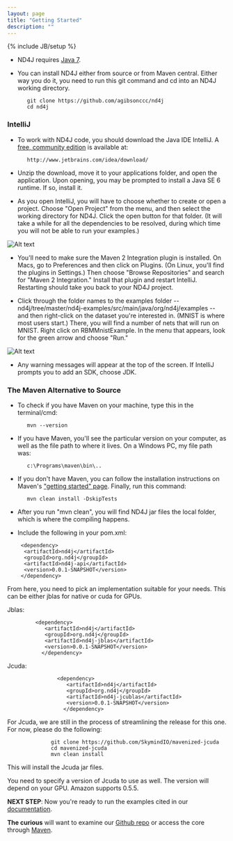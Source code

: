 ```yaml
---
layout: page
title: "Getting Started"
description: ""
---
```

{% include JB/setup %}

* ND4J requires [Java 7](http://www.oracle.com/technetwork/java/javase/downloads/jdk7-downloads-1880260.html).

* You can install ND4J either from source or from Maven central. Either way you do it, you need to run this git command and cd into an ND4J working directory. 

         git clone https://github.com/agibsonccc/nd4j
         cd nd4j

### IntelliJ

* To work with ND4J code, you should download the Java IDE IntelliJ. A [free, community edition](http://www.jetbrains.com/idea/download/) is available at:

         http://www.jetbrains.com/idea/download/

* Unzip the download, move it to your applications folder, and open the application. Upon opening, you may be prompted to install a Java SE 6 runtime. If so, install it. 

* As you open IntelliJ, you will have to choose whether to create or open a project. Choose "Open Project" from the menu, and then select the working directory for ND4J. Click the open button for that folder. (It will take a while for all the dependencies to be resolved, during which time you will not be able to run your examples.)

![Alt text](../img/open_project.png) 

* You'll need to make sure the Maven 2 Integration plugin is installed. On Macs, go to Preferences and then click on Plugins. (On Linux, you'll find the plugins in Settings.) Then choose "Browse Repositories" and search for "Maven 2 Integration." Install that plugin and restart IntelliJ. Restarting should take you back to your ND4J project. 

* Click through the folder names to the examples folder -- nd4j/tree/master/nd4j-examples/src/main/java/org/nd4j/examples -- and then right-click on the dataset you're interested in. (MNIST is where most users start.) There, you will find a number of nets that will run on MNIST. Right click on RBMMnistExample. In the menu that appears, look for the green arrow and choose "Run." 

![Alt text](../img/run_menu.png)

* Any warning messages will appear at the top of the screen. If IntelliJ prompts you to add an SDK, choose JDK.

### The Maven Alternative to Source

* To check if you have Maven on your machine, type this in the terminal/cmd:

         mvn --version

* If you have Maven, you'll see the particular version on your computer, as well as the file path to where it lives. On a Windows PC, my file path was:

         c:\Programs\maven\bin\..

* If you don't have Maven, you can follow the installation instructions on Maven's ["getting started" page](https://maven.apache.org/guides/getting-started/maven-in-five-minutes.html). Finally, run this command:

         mvn clean install -DskipTests

* After you run "mvn clean", you will find ND4J jar files the local folder, which is where the compiling happens.
	
* Include the following in your pom.xml:


       <dependency>
        <artifactId>nd4j</artifactId>
        <groupId>org.nd4j</groupId>
        <artifactId>nd4j-api</artifactId>
        <version>0.0.1-SNAPSHOT</version>
       </dependency>

From here, you need to pick an implementation suitable for your needs. This can be either jblas for native or cuda for GPUs.


Jblas:

             <dependency>
                <artifactId>nd4j</artifactId>
                <groupId>org.nd4j</groupId>
                <artifactId>nd4j-jblas</artifactId>
                <version>0.0.1-SNAPSHOT</version>
               </dependency>

Jcuda:

                    <dependency>
                       <artifactId>nd4j</artifactId>
                       <groupId>org.nd4j</groupId>
                       <artifactId>nd4j-jcublas</artifactId>
                       <version>0.0.1-SNAPSHOT</version>
                      </dependency>

For Jcuda, we are still in the process of streamlining the release for this one. For now, please do the following:


                  git clone https://github.com/SkymindIO/mavenized-jcuda
                  cd mavenized-jcuda
                  mvn clean install


This will install the Jcuda jar files.

You need to specify a version of Jcuda to use as well. The version will depend on your GPU. Amazon supports 0.5.5.

**NEXT STEP**: Now you're ready to run the examples cited in our [documentation](../documentation.html).

**The curious** will want to examine our [Github repo](https://github.com/SkymindIO/nd4j) or access the core through [Maven](http://maven.apache.org/download.cgi).
